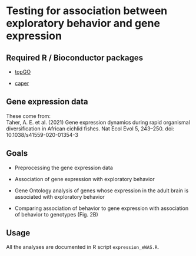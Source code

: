 #  Testing for association between exploratory behavior and gene expression


## Required R / Bioconductor packages

* [topGO](https://bioconductor.org/packages/release/bioc/html/topGO.html)

* [caper](https://cran.r-project.org/web/packages/caper/index.html) 


## Gene expression data  

These come from: \
Taher, A. E. et al. (2021) Gene expression dynamics during rapid organismal diversification in African cichlid fishes. Nat Ecol Evol 5, 243–250. doi: 10.1038/s41559-020-01354-3


## Goals 

* Preprocessing the gene expression data

* Association of gene expression with exploratory behavior

* Gene Ontology analysis of genes whose expression in the adult brain is associated with exploratory behavior

* Comparing association of behavior to gene expression with association of behavior to genotypes (Fig. 2B)
 
## Usage

All the analyses are documented in R script `expression_eWAS.R`. 


